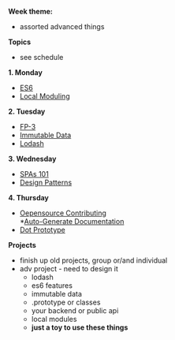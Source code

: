 **Week theme:**  
  * assorted advanced things  
  
**Topics**  
  * see schedule  
  
  
**1. Monday**  
  * [ES6](https://github.com/jankeLearning/content-md/blob/master/js/09-es6.md)  
  * [Local Moduling](https://github.com/jankeLearning/content-md/blob/master/npm-modules/09-local-moduling.md)

**2. Tuesday**  
  * [FP-3](https://github.com/jankeLearning/content-md/blob/master/js/09-FP-3.md)  
  * [Immutable Data](https://github.com/jankeLearning/content-md/blob/master/app-design/09-immutable-data.md)  
  * [Lodash](https://github.com/jankeLearning/content-md/blob/master/npm-modules/09-lodash.md)

**3. Wednesday**  
  * [SPAs 101](https://github.com/jankeLearning/content-md/blob/master/app-design/09-SPAs-101.md) 
  * [Design Patterns](https://github.com/jankeLearning/content-md/blob/master/dev-knowledge/09-design-patterns.md)

**4. Thursday**  
  * [Oepensource Contributing](https://github.com/jankeLearning/content-md/blob/master/dev-knowledge/09-opensource-contributing.md)  
  *[Auto-Generate Documentation](https://github.com/jankeLearning/content-md/blob/master/tools/09-doc-generators.md)
  * [Dot Prototype](https://github.com/jankeLearning/content-md/blob/master/js/09-dot-prototype.md)  
  
**Projects**  
  * finish up old projects, group or/and individual  
  * adv project - need to design it  
    * lodash  
    * es6 features  
    * immutable data  
    * .prototype or classes  
    * your backend or public api  
    * local modules  
    * **just a toy to use these things**

